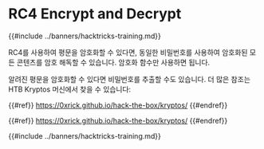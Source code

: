 # RC4 Encrypt and Decrypt

{{#include ../banners/hacktricks-training.md}}

RC4를 사용하여 평문을 암호화할 수 있다면, 동일한 비밀번호를 사용하여 암호화된 모든 콘텐츠를 암호 해독할 수 있습니다. 암호화 함수만 사용하면 됩니다.

알려진 평문을 암호화할 수 있다면 비밀번호를 추출할 수도 있습니다. 더 많은 참조는 HTB Kryptos 머신에서 찾을 수 있습니다:


{{#ref}}
https://0xrick.github.io/hack-the-box/kryptos/
{{#endref}}


{{#ref}}
https://0xrick.github.io/hack-the-box/kryptos/
{{#endref}}

{{#include ../banners/hacktricks-training.md}}
